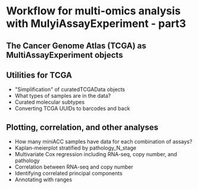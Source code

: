 # Workflow for multi-omics analysis with MulyiAssayExperiment - part3
## The Cancer Genome Atlas (TCGA) as MultiAssayExperiment objects
## Utilities for TCGA
- "Simplification" of curatedTCGAData objects
- What types of samples are in the data?
- Curated molecular subtypes
- Converting TCGA UUIDs to barcodes and back
## Plotting, correlation, and other analyses
- How many miniACC samples have data for each combination of assays?
- Kaplan-meierplot stratified by pathology_N_stage
- Multivariate Cox regression including RNA-seq, copy number, and pathology
- Correlation between RNA-seq and copy number 
- Identifying correlated principal components
- Annotating with ranges

